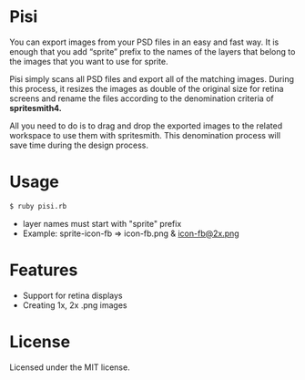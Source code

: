# Pisi

You can export images from your PSD files in an easy and fast way. It is enough that you add “sprite” prefix to the names of the layers that belong to the images that you want to use for sprite.

Pisi simply scans all PSD files and export all of the matching images. During this process, it resizes the images as double of the original size for retina screens and rename the files according to the denomination criteria of **spritesmith4.**

All you need to do is to drag and drop the exported images to the related workspace to use them with spritesmith. This denomination process will save time during the design process.

# Usage
```sh
$ ruby pisi.rb
```
* layer names must start with "sprite" prefix
* Example: sprite-icon-fb => icon-fb.png & icon-fb@2x.png

# Features

* Support for retina displays
* Creating 1x, 2x .png images

# License
Licensed under the MIT license.
